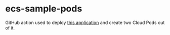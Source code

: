 # ecs-sample-pods

GitHub action used to deploy [this application](https://github.com/localstack-samples/sample-terraform-ecs-apigateway)
and create two Cloud Pods out of it.

